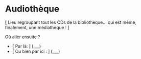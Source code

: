 # Audiothèque
[ Lieu regroupant tout les CDs de la bibliothèque... qui est même, finalement, une médiathèque ! ]

Où aller ensuite ?

* [ Par là: ] (___)
* [ Ou bien par ici : ] (___)
